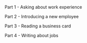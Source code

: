 Part 1 -  Asking about work experience

Part 2 - Introducing a new employee

Part 3 - Reading a business card

Part 4 - Writing about jobs